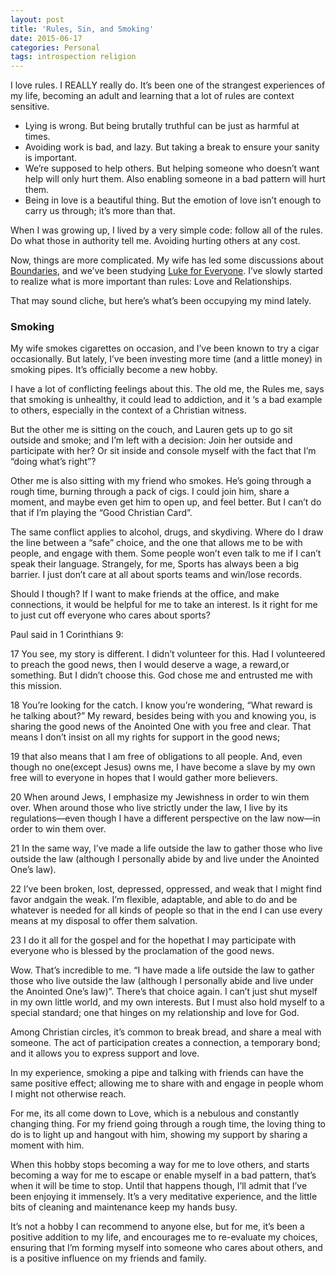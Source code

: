 ```yaml
---
layout: post
title: 'Rules, Sin, and Smoking'
date: 2015-06-17
categories: Personal
tags: introspection religion
---
```

I love rules. I REALLY really do. It’s been one of the strangest experiences of my life, becoming an adult and learning that a lot of rules are context sensitive.

 * Lying is wrong. But being brutally truthful can be just as harmful at times.
 * Avoiding work is bad, and lazy. But taking a break to ensure your sanity is important.
 * We’re supposed to help others. But helping someone who doesn’t want help will only hurt them. Also enabling someone in a bad pattern will hurt them.
 * Being in love is a beautiful thing. But the emotion of love isn’t enough to carry us through; it’s more than that.

When I was growing up, I lived by a very simple code: follow all of the rules. Do what those in authority tell me. Avoiding hurting others at any cost.

Now, things are more complicated. My wife has led some discussions about [Boundaries](http://www.amazon.com/Boundaries-When-Take-Control-Your/dp/0310247454/ref=tmm_pap_swatch_0?_encoding=UTF8&sr=&qid=), and we’ve been studying [Luke for Everyone](http://www.amazon.com/Luke-Everyone-The-New-Testament/dp/0664227848). I’ve slowly started to realize what is more important than rules: Love and Relationships.

That may sound cliche, but here’s what’s been occupying my mind lately.

### Smoking

My wife smokes cigarettes on occasion, and I’ve been known to try a cigar occasionally. But lately, I’ve been investing more time (and a little money) in smoking pipes. It’s officially become a new hobby.

I have a lot of conflicting feelings about this. The old me, the Rules me, says that smoking is unhealthy, it could lead to addiction, and it ‘s a bad example to others, especially in the context of a Christian witness.

But the other me is sitting on the couch, and Lauren gets up to go sit outside and smoke; and I’m left with a decision: Join her outside and participate with her? Or sit inside and console myself with the fact that I’m “doing what’s right”?

Other me is also sitting with my friend who smokes. He’s going through a rough time, burning through a pack of cigs. I could join him, share a moment, and maybe even get him to open up, and feel better. But I can’t do that if I’m playing the “Good Christian Card”.

The same conflict applies to alcohol, drugs, and skydiving. Where do I draw the line between a “safe” choice, and the one that allows me to be with people, and engage with them. Some people won’t even talk to me if I can’t speak their language. Strangely, for me, Sports has always been a big barrier. I just don’t care at all about sports teams and win/lose records.

Should I though? If I want to make friends at the office, and make connections, it would be helpful for me to take an interest. Is it right for me to just cut off everyone who cares about sports?

Paul said in 1 Corinthians 9:

17 You see, my story is different. I didn’t volunteer for this. Had I volunteered to preach the good news, then I would deserve a wage, a reward,or something. But I didn’t choose this. God chose me and entrusted me with this mission. 

18 You’re looking for the catch. I know you’re wondering, “What reward is he talking about?” My reward, besides being with you and knowing you, is sharing the good news of the Anointed One with you free and clear. That means I don’t insist on all my rights for support in the good news; 

19 that also means that I am free of obligations to all people. And, even though no one(except Jesus) owns me, I have become a slave by my own free will to everyone in hopes that I would gather more believers. 

20 When around Jews, I emphasize my Jewishness in order to win them over. When around those who live strictly under the law, I live by its regulations—even though I have a different perspective on the law now—in order to win them over.

21 In the same way, I’ve made a life outside the law to gather those who live outside the law (although I personally abide by and live under the Anointed One’s law).

22 I’ve been broken, lost, depressed, oppressed, and weak that I might find favor andgain the weak. I’m flexible, adaptable, and able to do and be whatever is needed for all kinds of people so that in the end I can use every means at my disposal to offer them salvation.

23 I do it all for the gospel and for the hopethat I may participate with everyone who is blessed by the proclamation of the good news.

Wow. That’s incredible to me. “I have made a life outside the law to gather those who live outside the law (although I personally abide and live under the Anointed One’s law)”. There’s that choice again. I can’t just shut myself in my own little world, and my own interests. But I must also hold myself to a special standard; one that hinges on my relationship and love for God.

Among Christian circles, it’s common to break bread, and share a meal with someone. The act of participation creates a connection, a temporary bond; and it allows you to express support and love.

In my experience, smoking a pipe and talking with friends can have the same positive effect; allowing me to share with and engage in people whom I might not otherwise reach.

For me, its all come down to Love, which is a nebulous and constantly changing thing. For my friend going through a rough time, the loving thing to do is to light up and hangout with him, showing my support by sharing a moment with him.

When this hobby stops becoming a way for me to love others, and starts becoming a way for me to escape or enable myself in a bad pattern, that’s when it will be time to stop. Until that happens though, I’ll admit that I’ve been enjoying it immensely. It’s a very meditative experience, and the little bits of cleaning and maintenance keep my hands busy.

It’s not a hobby I can recommend to anyone else, but for me, it’s been a positive addition to my life, and encourages me to re-evaluate my choices, ensuring that I’m forming myself into someone who cares about others, and is a positive influence on my friends and family.
